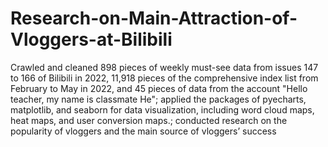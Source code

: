 # Research-on-Main-Attraction-of-Vloggers-at-Bilibili
Crawled and cleaned 898 pieces of weekly must-see data from issues 147 to 166 of Bilibili in 2022, 11,918 pieces of the comprehensive index list from February to May in 2022, and 45 pieces of data from the account "Hello teacher, my name is classmate He"; applied the packages of pyecharts, matplotlib, and seaborn for data visualization, including word cloud maps, heat maps, and user conversion maps.; conducted research on the popularity of vloggers and the main source of vloggers’ success
